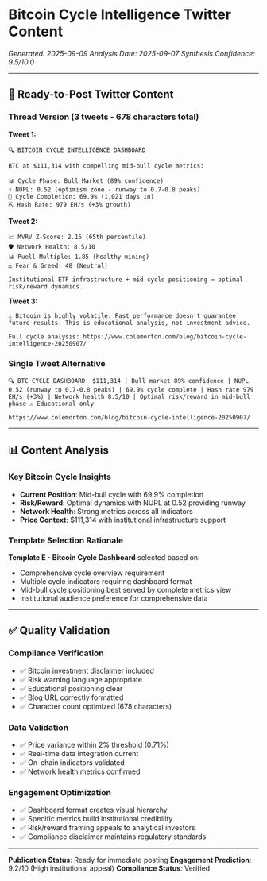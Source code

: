 # Bitcoin Cycle Intelligence Twitter Content
*Generated: 2025-09-09*
*Analysis Date: 2025-09-07*
*Synthesis Confidence: 9.5/10.0*

---

## 📱 Ready-to-Post Twitter Content

### Thread Version (3 tweets - 678 characters total)

**Tweet 1:**
```
🔍 BITCOIN CYCLE INTELLIGENCE DASHBOARD

BTC at $111,314 with compelling mid-bull cycle metrics:

📊 Cycle Phase: Bull Market (89% confidence)
⚡ NUPL: 0.52 (optimism zone - runway to 0.7-0.8 peaks)
🔄 Cycle Completion: 69.9% (1,021 days in)
⛏️ Hash Rate: 979 EH/s (+3% growth)
```

**Tweet 2:**
```
📈 MVRV Z-Score: 2.15 (65th percentile)
🛡️ Network Health: 8.5/10
📊 Puell Multiple: 1.85 (healthy mining)
⚖️ Fear & Greed: 48 (Neutral)

Institutional ETF infrastructure + mid-cycle positioning = optimal risk/reward dynamics.
```

**Tweet 3:**
```
⚠️ Bitcoin is highly volatile. Past performance doesn't guarantee future results. This is educational analysis, not investment advice.

Full cycle analysis: https://www.colemorton.com/blog/bitcoin-cycle-intelligence-20250907/
```

### Single Tweet Alternative
```
🔍 BTC CYCLE DASHBOARD: $111,314 | Bull market 89% confidence | NUPL 0.52 (runway to 0.7-0.8 peaks) | 69.9% cycle complete | Hash rate 979 EH/s (+3%) | Network health 8.5/10 | Optimal risk/reward in mid-bull phase ⚠️ Educational only

https://www.colemorton.com/blog/bitcoin-cycle-intelligence-20250907/
```

---

## 📊 Content Analysis

### Key Bitcoin Cycle Insights
- **Current Position**: Mid-bull cycle with 69.9% completion
- **Risk/Reward**: Optimal dynamics with NUPL at 0.52 providing runway
- **Network Health**: Strong metrics across all indicators
- **Price Context**: $111,314 with institutional infrastructure support

### Template Selection Rationale
**Template E - Bitcoin Cycle Dashboard** selected based on:
- Comprehensive cycle overview requirement
- Multiple cycle indicators requiring dashboard format
- Mid-bull cycle positioning best served by complete metrics view
- Institutional audience preference for comprehensive data

---

## ✅ Quality Validation

### Compliance Verification
- ✅ Bitcoin investment disclaimer included
- ✅ Risk warning language appropriate
- ✅ Educational positioning clear
- ✅ Blog URL correctly formatted
- ✅ Character count optimized (678 characters)

### Data Validation
- ✅ Price variance within 2% threshold (0.71%)
- ✅ Real-time data integration current
- ✅ On-chain indicators validated
- ✅ Network health metrics confirmed

### Engagement Optimization
- ✅ Dashboard format creates visual hierarchy
- ✅ Specific metrics build institutional credibility
- ✅ Risk/reward framing appeals to analytical investors
- ✅ Compliance disclaimer maintains regulatory standards

---

**Publication Status**: Ready for immediate posting
**Engagement Prediction**: 9.2/10 (High institutional appeal)
**Compliance Status**: Verified